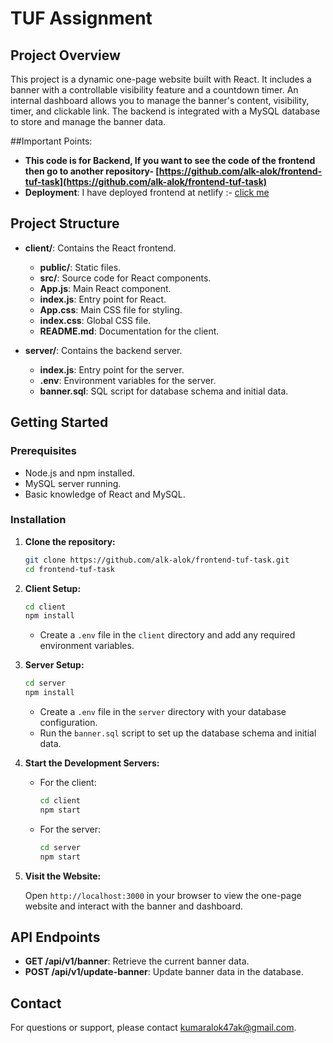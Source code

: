 # TUF Assignment

## Project Overview

This project is a dynamic one-page website built with React. It includes a banner with a controllable visibility feature and a countdown timer. An internal dashboard allows you to manage the banner's content, visibility, timer, and clickable link. The backend is integrated with a MySQL database to store and manage the banner data.

##Important Points:

- **This code is for Backend, If you want to see the code of the frontend then go to another repository- [https://github.com/alk-alok/frontend-tuf-task](https://github.com/alk-alok/frontend-tuf-task)**
- **Deployment**: I have deployed frontend at netlify :- [click me](https://66bc8a10d98256872057f348--darling-zuccutto-4b6864.netlify.app/)

## Project Structure

- **client/**: Contains the React frontend.
  - **public/**: Static files.
  - **src/**: Source code for React components.
  - **App.js**: Main React component.
  - **index.js**: Entry point for React.
  - **App.css**: Main CSS file for styling.
  - **index.css**: Global CSS file.
  - **README.md**: Documentation for the client.
  
- **server/**: Contains the backend server.
  - **index.js**: Entry point for the server.
  - **.env**: Environment variables for the server.
  - **banner.sql**: SQL script for database schema and initial data.

## Getting Started

### Prerequisites

- Node.js and npm installed.
- MySQL server running.
- Basic knowledge of React and MySQL.

### Installation

1. **Clone the repository:**

    ```bash
    git clone https://github.com/alk-alok/frontend-tuf-task.git
    cd frontend-tuf-task
    ```

2. **Client Setup:**

    ```bash
    cd client
    npm install
    ```

    - Create a `.env` file in the `client` directory and add any required environment variables.

3. **Server Setup:**

    ```bash
    cd server
    npm install
    ```

    - Create a `.env` file in the `server` directory with your database configuration.
    - Run the `banner.sql` script to set up the database schema and initial data.

4. **Start the Development Servers:**

    - For the client:

      ```bash
      cd client
      npm start
      ```

    - For the server:

      ```bash
      cd server
      npm start
      ```

5. **Visit the Website:**

    Open `http://localhost:3000` in your browser to view the one-page website and interact with the banner and dashboard.

## API Endpoints

- **GET /api/v1/banner**: Retrieve the current banner data.
- **POST /api/v1/update-banner**: Update banner data in the database.


## Contact

For questions or support, please contact [kumaralok47ak@gmail.com](mailto:kumaralok47ak@gmail.com).
